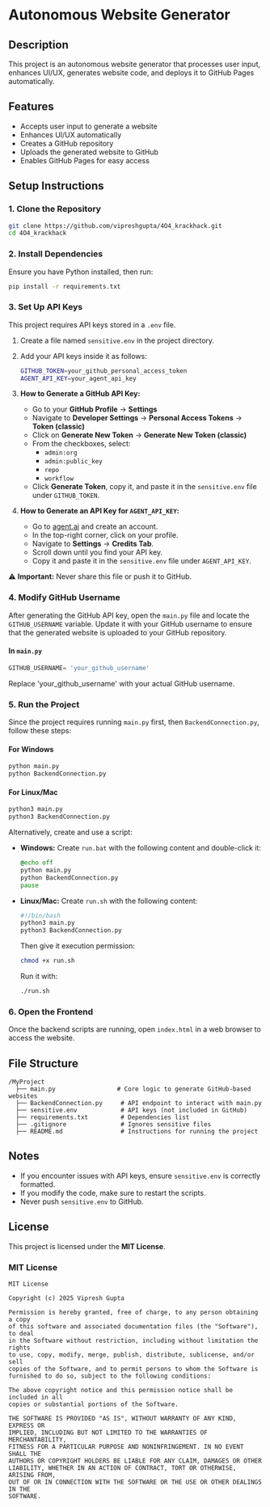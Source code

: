 # Autonomous Website Generator

## Description
This project is an autonomous website generator that processes user input, enhances UI/UX, generates website code, and deploys it to GitHub Pages automatically.

## Features
- Accepts user input to generate a website
- Enhances UI/UX automatically
- Creates a GitHub repository
- Uploads the generated website to GitHub
- Enables GitHub Pages for easy access

## Setup Instructions

### 1. Clone the Repository
```sh
git clone https://github.com/vipreshgupta/4O4_krackhack.git
cd 4O4_krackhack
```

### 2. Install Dependencies
Ensure you have Python installed, then run:
```sh
pip install -r requirements.txt
```

### 3. Set Up API Keys
This project requires API keys stored in a `.env` file.

1. Create a file named `sensitive.env` in the project directory.
2. Add your API keys inside it as follows:
   ```sh
   GITHUB_TOKEN=your_github_personal_access_token
   AGENT_API_KEY=your_agent_api_key
   ```
3. **How to Generate a GitHub API Key:**
   - Go to your **GitHub Profile** → **Settings**
   - Navigate to **Developer Settings** → **Personal Access Tokens** → **Token (classic)**
   - Click on **Generate New Token** → **Generate New Token (classic)**
   - From the checkboxes, select:
     - `admin:org`
     - `admin:public_key`
     - `repo`
     - `workflow`
   - Click **Generate Token**, copy it, and paste it in the `sensitive.env` file under `GITHUB_TOKEN`.

4. **How to Generate an API Key for `AGENT_API_KEY`:**
   - Go to [agent.ai](https://agent.ai) and create an account.
   - In the top-right corner, click on your profile.
   - Navigate to **Settings** → **Credits Tab**.
   - Scroll down until you find your API key.
   - Copy it and paste it in the `sensitive.env` file under `AGENT_API_KEY`.

⚠️ **Important:** Never share this file or push it to GitHub.

### **4. Modify GitHub Username**
After generating the GitHub API key, open the `main.py` file and locate the `GITHUB_USERNAME` variable. Update it with your GitHub username to ensure that the generated website is uploaded to your GitHub repository.

#### **In `main.py`**
```python
GITHUB_USERNAME= 'your_github_username'
```
Replace 'your_github_username' with your actual GitHub username.

### 5. Run the Project
Since the project requires running `main.py` first, then `BackendConnection.py`, follow these steps:

#### **For Windows**
```sh
python main.py
python BackendConnection.py
```

#### **For Linux/Mac**
```sh
python3 main.py
python3 BackendConnection.py
```

Alternatively, create and use a script:

- **Windows:** Create `run.bat` with the following content and double-click it:
  ```bat
  @echo off
  python main.py
  python BackendConnection.py
  pause
  ```
- **Linux/Mac:** Create `run.sh` with the following content:
  ```sh
  #!/bin/bash
  python3 main.py
  python3 BackendConnection.py
  ```
  Then give it execution permission:
  ```sh
  chmod +x run.sh
  ```
  Run it with:
  ```sh
  ./run.sh
  ```

### 6. Open the Frontend
Once the backend scripts are running, open `index.html` in a web browser to access the website.

## File Structure
```
/MyProject
  ├── main.py                 # Core logic to generate GitHub-based websites
  ├── BackendConnection.py     # API endpoint to interact with main.py
  ├── sensitive.env            # API keys (not included in GitHub)
  ├── requirements.txt         # Dependencies list
  ├── .gitignore               # Ignores sensitive files
  ├── README.md                # Instructions for running the project
```

## Notes
- If you encounter issues with API keys, ensure `sensitive.env` is correctly formatted.
- If you modify the code, make sure to restart the scripts.
- Never push `sensitive.env` to GitHub.

## License
This project is licensed under the **MIT License**.

### MIT License
```
MIT License

Copyright (c) 2025 Vipresh Gupta

Permission is hereby granted, free of charge, to any person obtaining a copy
of this software and associated documentation files (the "Software"), to deal
in the Software without restriction, including without limitation the rights
to use, copy, modify, merge, publish, distribute, sublicense, and/or sell
copies of the Software, and to permit persons to whom the Software is
furnished to do so, subject to the following conditions:

The above copyright notice and this permission notice shall be included in all
copies or substantial portions of the Software.

THE SOFTWARE IS PROVIDED "AS IS", WITHOUT WARRANTY OF ANY KIND, EXPRESS OR
IMPLIED, INCLUDING BUT NOT LIMITED TO THE WARRANTIES OF MERCHANTABILITY,
FITNESS FOR A PARTICULAR PURPOSE AND NONINFRINGEMENT. IN NO EVENT SHALL THE
AUTHORS OR COPYRIGHT HOLDERS BE LIABLE FOR ANY CLAIM, DAMAGES OR OTHER
LIABILITY, WHETHER IN AN ACTION OF CONTRACT, TORT OR OTHERWISE, ARISING FROM,
OUT OF OR IN CONNECTION WITH THE SOFTWARE OR THE USE OR OTHER DEALINGS IN THE
SOFTWARE.
```

